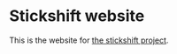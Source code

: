 # Stickshift website

This is the website for [the stickshift project](https://github.com/tmcw/stickshift).
